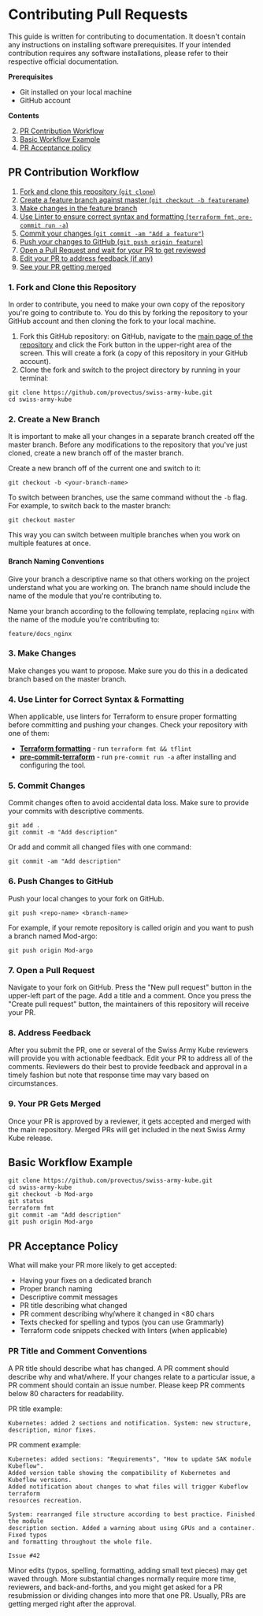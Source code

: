 # Contributing Pull Requests  

This guide is written for contributing to documentation. It doesn't contain any instructions on installing software prerequisites. If your intended contribution requires any software installations, please refer to their respective official documentation.

**Prerequisites**
* Git installed on your local machine
* GitHub account 

**Contents**

2. [PR Contribution Workflow](#workflow)   
3. [Basic Workflow Example](#example)  
4. [PR Acceptance policy](#accept)  

<a name="workflow"></a>
## PR Contribution Workflow

1. [Fork and clone this repository (`git clone`)](#clonerepo)  
2. [Create a feature branch against master (`git checkout -b featurename`)](#checkout)   
3. [Make changes in the feature branch](#editdoc)  
4. [Use Linter to ensure correct syntax and formatting (`terraform fmt`, `pre-commit run -a`)](#lintit)  
5. [Commit your changes (`git commit -am "Add a feature"`)](#commit)   
6. [Push your changes to GitHub (`git push origin feature`)](#push)    
7. [Open a Pull Request and wait for your PR to get reviewed](#openPR)   
8. [Edit your PR to address feedback (if any)](#modifyPR)   
9. [See your PR getting merged](#merged)  

<a name="clonerepo"></a>
### 1. Fork and Clone this Repository

In order to contribute, you need to make your own copy of the repository you're going to contribute to. You do this by forking the repository to your GitHub account and then cloning the fork to your local machine. 

1. Fork this GitHub repository: on GitHub, navigate to the [main page of the repository](https://github.com/provectus/swiss-army-kube) and click the Fork button in the upper-right area of the screen. This will create a fork (a copy of this repository in your GitHub account). 
2. Clone the fork and switch to the project directory by running in your terminal:
```
git clone https://github.com/provectus/swiss-army-kube.git
cd swiss-army-kube
```
<a name="checkout"></a>
### 2. Create a New Branch
It is important to make all your changes in a separate branch created off the master branch. 
Before any modifications to the repository that you've just cloned, create a new branch off of the master branch. 

Create a new branch off of the current one and switch to it:
```
git checkout -b <your-branch-name>
```
To switch between branches, use the same command without the `-b` flag. For example, to switch back to the master branch: 
```
git checkout master
```
This way you can switch between multiple branches when you work on multiple features at once.

#### Branch Naming Conventions

Give your branch a descriptive name so that others working on the project understand what you are working on. The branch name should include the name of the module that you're contributing to. 

Name your branch according to the following template, replacing `nginx` with the name of the module you're contributing to: 
```
feature/docs_nginx
```

<a name="editdoc"></a>
### 3. Make Changes

Make changes you want to propose. Make sure you do this in a dedicated branch based on the master branch. 

<a name="lintit"></a>
### 4. Use Linter for Correct Syntax & Formatting

When applicable, use linters for Terraform to ensure proper formatting before committing and pushing your changes. Check your repository with one of them:
* **[Terraform formatting](https://www.terraform.io/docs/commands/fmt.html)** - run `terraform fmt && tflint` 
* **[pre-commit-terraform](https://github.com/antonbabenko/pre-commit-terraform)** - run `pre-commit run -a` after installing and configuring the tool. 

<a name="commit"></a>
### 5. Commit Changes
Commit changes often to avoid accidental data loss. Make sure to provide your commits with descriptive comments.  

```
git add .
git commit -m "Add description"
```
Or add and commit all changed files with one command:
```
git commit -am "Add description"
```

<a name="push"></a>
### 6. Push Changes to GitHub

Push your local changes to your fork on GitHub. 
```
git push <repo-name> <branch-name>
```
For example, if your remote repository is called origin and you want to push a branch named Mod-argo: 
```
git push origin Mod-argo
```

<a name="openPR"></a>
### 7. Open a Pull Request

Navigate to your fork on GitHub. Press the "New pull request" button in the upper-left part of the page. Add a title and a comment. Once you press the "Create pull request" button, the maintainers of this repository will receive your PR. 

<a name="modifyPR"></a>
### 8. Address Feedback

After you submit the PR, one or several of the Swiss Army Kube reviewers will provide you with actionable feedback. Edit your PR to address all of the comments. Reviewers do their best to provide feedback and approval in a timely fashion but note that response time may vary based on circumstances. 

<a name="merged"></a>
### 9. Your PR Gets Merged

Once your PR is approved by a reviewer, it gets accepted and merged with the main repository. Merged PRs will get included in the next Swiss Army Kube release.  

<a name="example"></a>
## Basic Workflow Example
```
git clone https://github.com/provectus/swiss-army-kube.git
cd swiss-army-kube
git checkout -b Mod-argo
git status
terraform fmt
git commit -am "Add description"
git push origin Mod-argo
```
<a name="accept"></a>
## PR Acceptance Policy

What will make your PR more likely to get accepted:

* Having your fixes on a dedicated branch 
* Proper branch naming
* Descriptive commit messages
* PR title describing what changed 
* PR comment describing why/where it changed in <80 chars
* Texts checked for spelling and typos (you can use Grammarly)
* Terraform code snippets checked with linters (when applicable)  

### PR Title and Comment Conventions

A PR title should describe what has changed. A PR comment should describe why and what/where. If your changes relate to a particular issue, a PR comment should contain an issue number. Please keep PR comments below 80 characters for readability. 

PR title example:
```
Kubernetes: added 2 sections and notification. System: new structure, description, minor fixes. 
```

PR comment example:  

```
Kubernetes: added sections: "Requirements", "How to update SAK module Kubeflow". 
Added version table showing the compatibility of Kubernetes and Kubeflow versions.  
Added notification about changes to what files will trigger Kubeflow terraform 
resources recreation.

System: rearranged file structure according to best practice. Finished the module 
description section. Added a warning about using GPUs and a container. Fixed typos
and formatting throughout the whole file. 

Issue #42
```

Minor edits (typos, spelling, formatting, adding small text pieces) may get waved through. More substantial changes normally require more time, reviewers, and back-and-forths, and you might get asked for a PR resubmission or dividing changes into more that one PR. Usually, PRs are getting merged right after the approval.  
